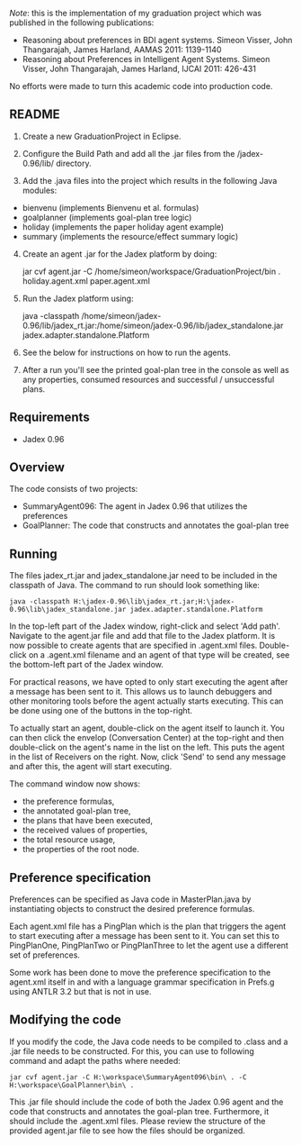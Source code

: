 *Note*: this is the implementation of my graduation project which was published
in the following publications:

* Reasoning about preferences in BDI agent systems. Simeon Visser, John Thangarajah, James Harland, AAMAS 2011: 1139-1140
* Reasoning about Preferences in Intelligent Agent Systems. Simeon Visser, John Thangarajah, James Harland, IJCAI 2011: 426-431

No efforts were made to turn this academic code into production code.

README
------

1. Create a new GraduationProject in Eclipse.

2. Configure the Build Path and add all the .jar files from the /jadex-0.96/lib/ directory.

3. Add the .java files into the project which results in the following Java modules:

- bienvenu (implements Bienvenu et al. formulas)
- goalplanner (implements goal-plan tree logic)
- holiday (implements the paper holiday agent example)
- summary (implements the resource/effect summary logic)

4. Create an agent .jar for the Jadex platform by doing:

    jar cvf agent.jar -C /home/simeon/workspace/GraduationProject/bin . holiday.agent.xml paper.agent.xml

5. Run the Jadex platform using:

    java -classpath /home/simeon/jadex-0.96/lib/jadex_rt.jar:/home/simeon/jadex-0.96/lib/jadex_standalone.jar jadex.adapter.standalone.Platform

6. See the below for instructions on how to run the agents.

7. After a run you'll see the printed goal-plan tree in the console as well
as any properties, consumed resources and successful / unsuccessful plans.


Requirements
------------
- Jadex 0.96

Overview
--------

The code consists of two projects:

- SummaryAgent096: The agent in Jadex 0.96 that utilizes the preferences
- GoalPlanner: The code that constructs and annotates the goal-plan tree

Running
-------

The files jadex_rt.jar and jadex_standalone.jar need to be included in the
classpath of Java. The command to run should look something like:

    java -classpath H:\jadex-0.96\lib\jadex_rt.jar;H:\jadex-0.96\lib\jadex_standalone.jar jadex.adapter.standalone.Platform

In the top-left part of the Jadex window, right-click and select 'Add path'.
Navigate to the agent.jar file and add that file to the Jadex platform. It is now
possible to create agents that are specified in .agent.xml files. Double-click on
a .agent.xml filename and an agent of that type will be created, see the bottom-left
part of the Jadex window.

For practical reasons, we have opted to only start executing the agent after a
message has been sent to it. This allows us to launch debuggers and other monitoring
tools before the agent actually starts executing. This can be done using one of
the buttons in the top-right.

To actually start an agent, double-click on the agent itself to launch it. You
can then click the envelop (Conversation Center) at the top-right and then
double-click on the agent's name in the list on the left. This puts the agent
in the list of Receivers on the right. Now, click 'Send' to send any message
and after this, the agent will start executing.

The command window now shows:

- the preference formulas,
- the annotated goal-plan tree,
- the plans that have been executed,
- the received values of properties,
- the total resource usage,
- the properties of the root node.

Preference specification
------------------------

Preferences can be specified as Java code in MasterPlan.java
by instantiating objects to construct the desired preference formulas.

Each agent.xml file has a PingPlan which is the plan that triggers the
agent to start executing after a message has been sent to it. You can set this
to PingPlanOne, PingPlanTwo or PingPlanThree to let the agent use a different
set of preferences.

Some work has been done to move the preference specification to the agent.xml
itself in <parameterset name="preferences"></parameterset> and with a language
grammar specification in Prefs.g using ANTLR 3.2 but that is not in use.

Modifying the code
------------------

If you modify the code, the Java code needs to be compiled to .class and
a .jar file needs to be constructed. For this, you can use to following command
and adapt the paths where needed:

    jar cvf agent.jar -C H:\workspace\SummaryAgent096\bin\ . -C H:\workspace\GoalPlanner\bin\ .

This .jar file should include the code of both the Jadex 0.96 agent and the
code that constructs and annotates the goal-plan tree. Furthermore, it should include
the .agent.xml files. Please review the structure of the provided agent.jar file to
see how the files should be organized.
